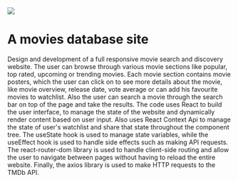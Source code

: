 <img src="src\screen-movies.png">

# A movies database site

Design and development of a full responsive movie search and discovery website. The user can browse through various movie sections like popular, top rated, upcoming or trending movies. Each movie section contains movie posters, which the user can click on to see more details about the movie, like movie overview, release date, vote average or can add his favourite movies to watchlist. Also the user can search a movie through the search bar on top of the page and take the results. The code uses React to build the user interface, to manage the state of the website and dynamically render content based on user input. Also uses React Context Api to manage the state of user's watchlist and share that state throughout the component tree. The useState hook is used to manage state variables, while the useEffect hook is used to handle side effects such as making API requests. The react-router-dom library is used to handle client-side routing and allow the user to navigate between pages without having to reload the entire website. Finally, the axios library is used to make HTTP requests to the TMDb API.

